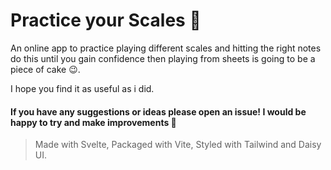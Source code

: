 # Practice your Scales 🎼

An online app to practice playing different scales and hitting the right notes do this until you gain confidence then playing from sheets is going to be a piece of cake 😉.

I hope you find it as useful as i did.

#### If you have any suggestions or ideas please open an issue! I would be happy to try and make improvements 👀

> Made with Svelte, Packaged with Vite, Styled with Tailwind and Daisy UI.